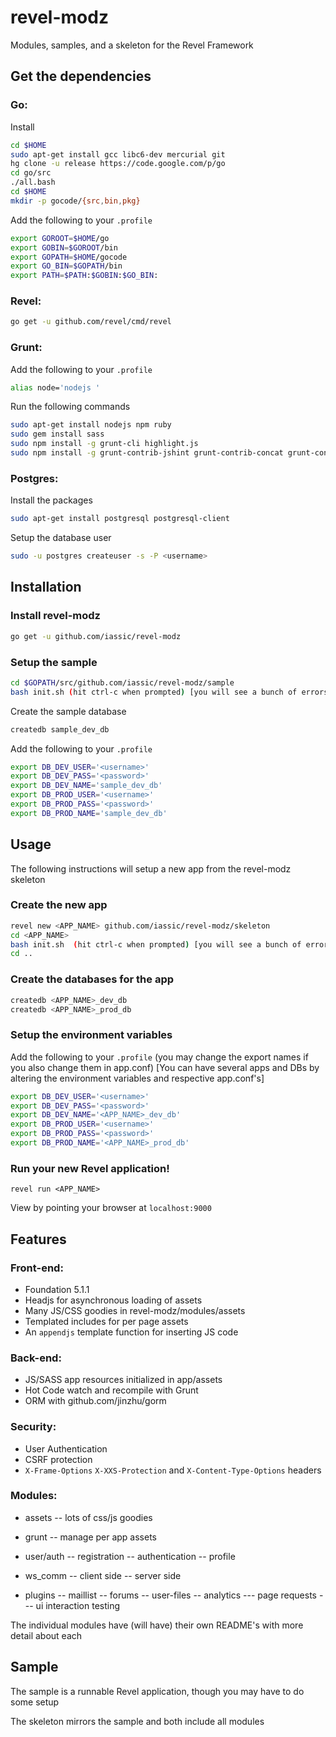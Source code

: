 revel-modz
==========

Modules, samples, and a skeleton for the Revel Framework


Get the dependencies
--------------

### Go:

Install
``` Bash
cd $HOME
sudo apt-get install gcc libc6-dev mercurial git
hg clone -u release https://code.google.com/p/go
cd go/src
./all.bash
cd $HOME
mkdir -p gocode/{src,bin,pkg}
```

Add the following to your `.profile`
``` Bash
export GOROOT=$HOME/go
export GOBIN=$GOROOT/bin
export GOPATH=$HOME/gocode
export GO_BIN=$GOPATH/bin
export PATH=$PATH:$GOBIN:$GO_BIN:
```

### Revel:
``` Bash
go get -u github.com/revel/cmd/revel
```

### Grunt:

Add the following to your `.profile`
``` Bash
alias node='nodejs '
```

Run the following commands
``` Bash
sudo apt-get install nodejs npm ruby
sudo gem install sass
sudo npm install -g grunt-cli highlight.js
sudo npm install -g grunt-contrib-jshint grunt-contrib-concat grunt-contrib-uglify grunt-contrib-coffee grunt-markdown grunt-contrib-sass grunt-contrib-less
```

### Postgres: 

Install the packages
``` Bash
sudo apt-get install postgresql postgresql-client
```

Setup the database user
``` Bash
sudo -u postgres createuser -s -P <username>
```

Installation
--------------

### Install revel-modz

``` Bash
go get -u github.com/iassic/revel-modz
```

### Setup the sample

``` Bash
cd $GOPATH/src/github.com/iassic/revel-modz/sample
bash init.sh (hit ctrl-c when prompted) [you will see a bunch of errors initially]
```

Create the sample database

``` Bash
createdb sample_dev_db
```

Add the following to your `.profile`
``` Bash
export DB_DEV_USER='<username>'
export DB_DEV_PASS='<password>'
export DB_DEV_NAME='sample_dev_db'
export DB_PROD_USER='<username>'
export DB_PROD_PASS='<password>'
export DB_PROD_NAME='sample_dev_db'
```


Usage
---------------

The following instructions will setup a new app from the revel-modz skeleton

### Create the new app

``` Bash
revel new <APP_NAME> github.com/iassic/revel-modz/skeleton
cd <APP_NAME>
bash init.sh  (hit ctrl-c when prompted) [you will see a bunch of errors initially]
cd ..
```

### Create the databases for the app

``` Bash
createdb <APP_NAME>_dev_db
createdb <APP_NAME>_prod_db
```

### Setup the environment variables

Add the following to your `.profile`
(you may change the export names if you also change them in app.conf)
[You can have several apps and DBs by altering the environment variables and respective app.conf's]
``` Bash
export DB_DEV_USER='<username>'
export DB_DEV_PASS='<password>'
export DB_DEV_NAME='<APP_NAME>_dev_db'
export DB_PROD_USER='<username>'
export DB_PROD_PASS='<password>'
export DB_PROD_NAME='<APP_NAME>_prod_db'
```

### Run your new Revel application!

```
revel run <APP_NAME>
```

View by pointing your browser at `localhost:9000`


Features
----------------

### Front-end:

- Foundation 5.1.1
- Headjs for asynchronous loading of assets
- Many JS/CSS goodies in revel-modz/modules/assets
- Templated includes for per page assets
- An `appendjs` template function for inserting JS code

### Back-end:

- JS/SASS app resources initialized in app/assets
- Hot Code watch and recompile with Grunt
- ORM with github.com/jinzhu/gorm

### Security:

- User Authentication
- CSRF protection
- `X-Frame-Options` `X-XXS-Protection` and `X-Content-Type-Options` headers

### Modules:

- assets
 -- lots of css/js goodies
- grunt
 -- manage per app assets

- user/auth
 -- registration
 -- authentication
 -- profile

- ws_comm
 -- client side
 -- server side

- plugins
 -- maillist
 -- forums
 -- user-files
 -- analytics
   --- page requests
   --- ui interaction testing

The individual modules have (will have) their own README's with more detail about each

Sample
----------------

The sample is a runnable Revel application, though you may have to do some setup

The skeleton mirrors the sample and both include all modules
